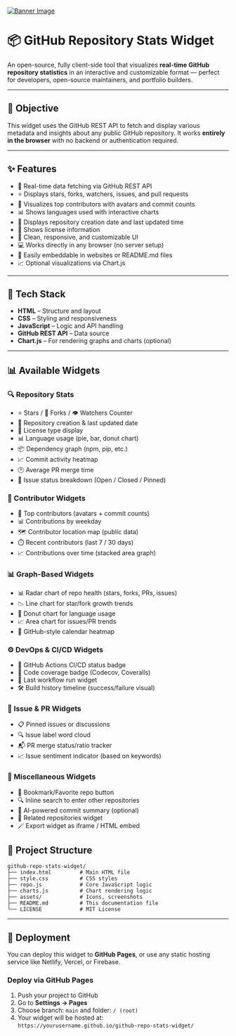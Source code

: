 <!-- Banner Image -->

[![Banner Image](https://github-repo-readme-stats.vercel.app/api)](https://github.com/fewinfos)


# 📦 GitHub Repository Stats Widget

An open-source, fully client-side tool that visualizes **real-time GitHub repository statistics** in an interactive and customizable format — perfect for developers, open-source maintainers, and portfolio builders.

---

## 🎯 Objective   

This widget uses the GitHub REST API to fetch and display various metadata and insights about any public GitHub repository. It works **entirely in the browser** with no backend or authentication required.

---

## ✨ Features

- 🔄 Real-time data fetching via GitHub REST API
- ⭐ Displays stars, forks, watchers, issues, and pull requests
- 👥 Visualizes top contributors with avatars and commit counts
- 📊 Shows languages used with interactive charts
- 📅 Displays repository creation date and last updated time
- 📜 Shows license information
- 🎨 Clean, responsive, and customizable UI
- 💻 Works directly in any browser (no server setup)
- 🧩 Easily embeddable in websites or README.md files
- 📈 Optional visualizations via Chart.js

---

## 🧱 Tech Stack

- **HTML** – Structure and layout
- **CSS** – Styling and responsiveness
- **JavaScript** – Logic and API handling
- **GitHub REST API** – Data source
- **Chart.js** – For rendering graphs and charts (optional)

---
## 📊 Available Widgets
  
### 🔍 Repository Stats  

- ⭐ Stars / 🍴 Forks / 👁️ Watchers Counter
- 📅 Repository creation & last updated date
- 📜 License type display
- 📊 Language usage (pie, bar, donut chart)
- 📦 Dependency graph (npm, pip, etc.)
- 📈 Commit activity heatmap
- 🕐 Average PR merge time
- 🧵 Issue status breakdown (Open / Closed / Pinned)

### 👥 Contributor Widgets

- 👥 Top contributors (avatars + commit counts)
- 📊 Contributions by weekday
- 🗺️ Contributor location map (public data)
- ⏱️ Recent contributors (last 7 / 30 days)
- 📈 Contributions over time (stacked area graph)

### 📊 Graph-Based Widgets

- 📊 Radar chart of repo health (stars, forks, PRs, issues)
- 📉 Line chart for star/fork growth trends
- 🍩 Donut chart for language usage
- 📈 Area chart for issues/PR trends
- 📆 GitHub-style calendar heatmap

### ⚙️ DevOps & CI/CD Widgets

- 🚦 GitHub Actions CI/CD status badge
- 🧪 Code coverage badge (Codecov, Coveralls)
- 🔄 Last workflow run widget
- 🛠️ Build history timeline (success/failure visual)

### 📌 Issue & PR Widgets

- 📋 Pinned issues or discussions
- 🔍 Issue label word cloud
- 📬 PR merge status/ratio tracker
- 📈 Issue sentiment indicator (based on keywords)

### 🧩 Miscellaneous Widgets

- 📌 Bookmark/Favorite repo button
- 🔍 Inline search to enter other repositories
- 🧠 AI-powered commit summary (optional)
- 🔗 Related repositories widget
- 🪄 Export widget as iframe / HTML embed

## 📂 Project Structure

```
github-repo-stats-widget/
├── index.html         # Main HTML file
├── style.css          # CSS styles
├── repo.js            # Core JavaScript logic
├── charts.js          # Chart rendering logic
├── assets/            # Icons, screenshots
├── README.md          # This documentation file
└── LICENSE            # MIT License
```
---

## 🚀 Deployment

You can deploy this widget to **GitHub Pages**, or use any static hosting service like Netlify, Vercel, or Firebase.

### Deploy via GitHub Pages

1. Push your project to GitHub
2. Go to **Settings → Pages**
3. Choose branch: `main` and folder: `/ (root)`
4. Your widget will be hosted at:  
   `https://yourusername.github.io/github-repo-stats-widget/`

